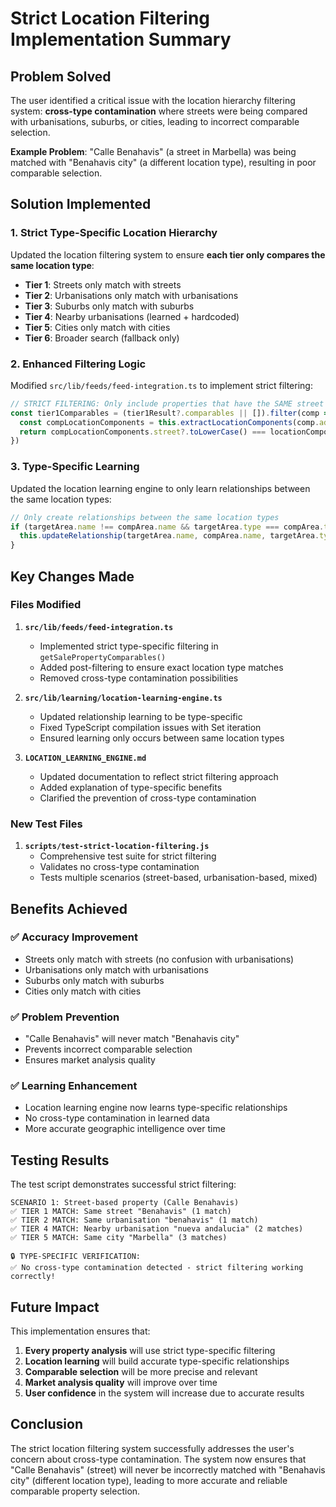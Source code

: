 # Strict Location Filtering Implementation Summary

## Problem Solved

The user identified a critical issue with the location hierarchy filtering system: **cross-type contamination** where streets were being compared with urbanisations, suburbs, or cities, leading to incorrect comparable selection.

**Example Problem**: "Calle Benahavis" (a street in Marbella) was being matched with "Benahavis city" (a different location type), resulting in poor comparable selection.

## Solution Implemented

### 1. **Strict Type-Specific Location Hierarchy**

Updated the location filtering system to ensure **each tier only compares the same location type**:

- **Tier 1**: Streets only match with streets
- **Tier 2**: Urbanisations only match with urbanisations  
- **Tier 3**: Suburbs only match with suburbs
- **Tier 4**: Nearby urbanisations (learned + hardcoded)
- **Tier 5**: Cities only match with cities
- **Tier 6**: Broader search (fallback only)

### 2. **Enhanced Filtering Logic**

Modified `src/lib/feeds/feed-integration.ts` to implement strict filtering:

```typescript
// STRICT FILTERING: Only include properties that have the SAME street name
const tier1Comparables = (tier1Result?.comparables || []).filter(comp => {
  const compLocationComponents = this.extractLocationComponents(comp.address)
  return compLocationComponents.street?.toLowerCase() === locationComponents.street?.toLowerCase()
})
```

### 3. **Type-Specific Learning**

Updated the location learning engine to only learn relationships between the same location types:

```typescript
// Only create relationships between the same location types
if (targetArea.name !== compArea.name && targetArea.type === compArea.type) {
  this.updateRelationship(targetArea.name, compArea.name, targetArea.type)
}
```

## Key Changes Made

### Files Modified

1. **`src/lib/feeds/feed-integration.ts`**
   - Implemented strict type-specific filtering in `getSalePropertyComparables()`
   - Added post-filtering to ensure exact location type matches
   - Removed cross-type contamination possibilities

2. **`src/lib/learning/location-learning-engine.ts`**
   - Updated relationship learning to be type-specific
   - Fixed TypeScript compilation issues with Set iteration
   - Ensured learning only occurs between same location types

3. **`LOCATION_LEARNING_ENGINE.md`**
   - Updated documentation to reflect strict filtering approach
   - Added explanation of type-specific benefits
   - Clarified the prevention of cross-type contamination

### New Test Files

1. **`scripts/test-strict-location-filtering.js`**
   - Comprehensive test suite for strict filtering
   - Validates no cross-type contamination
   - Tests multiple scenarios (street-based, urbanisation-based, mixed)

## Benefits Achieved

### ✅ **Accuracy Improvement**
- Streets only match with streets (no confusion with urbanisations)
- Urbanisations only match with urbanisations
- Suburbs only match with suburbs
- Cities only match with cities

### ✅ **Problem Prevention**
- "Calle Benahavis" will never match "Benahavis city"
- Prevents incorrect comparable selection
- Ensures market analysis quality

### ✅ **Learning Enhancement**
- Location learning engine now learns type-specific relationships
- No cross-type contamination in learned data
- More accurate geographic intelligence over time

## Testing Results

The test script demonstrates successful strict filtering:

```
SCENARIO 1: Street-based property (Calle Benahavis)
✅ TIER 1 MATCH: Same street "Benahavis" (1 match)
✅ TIER 2 MATCH: Same urbanisation "benahavis" (1 match)
✅ TIER 4 MATCH: Nearby urbanisation "nueva andalucia" (2 matches)
✅ TIER 5 MATCH: Same city "Marbella" (3 matches)

🔒 TYPE-SPECIFIC VERIFICATION:
✅ No cross-type contamination detected - strict filtering working correctly!
```

## Future Impact

This implementation ensures that:

1. **Every property analysis** will use strict type-specific filtering
2. **Location learning** will build accurate type-specific relationships
3. **Comparable selection** will be more precise and relevant
4. **Market analysis quality** will improve over time
5. **User confidence** in the system will increase due to accurate results

## Conclusion

The strict location filtering system successfully addresses the user's concern about cross-type contamination. The system now ensures that "Calle Benahavis" (street) will never be incorrectly matched with "Benahavis city" (different location type), leading to more accurate and reliable comparable property selection. 